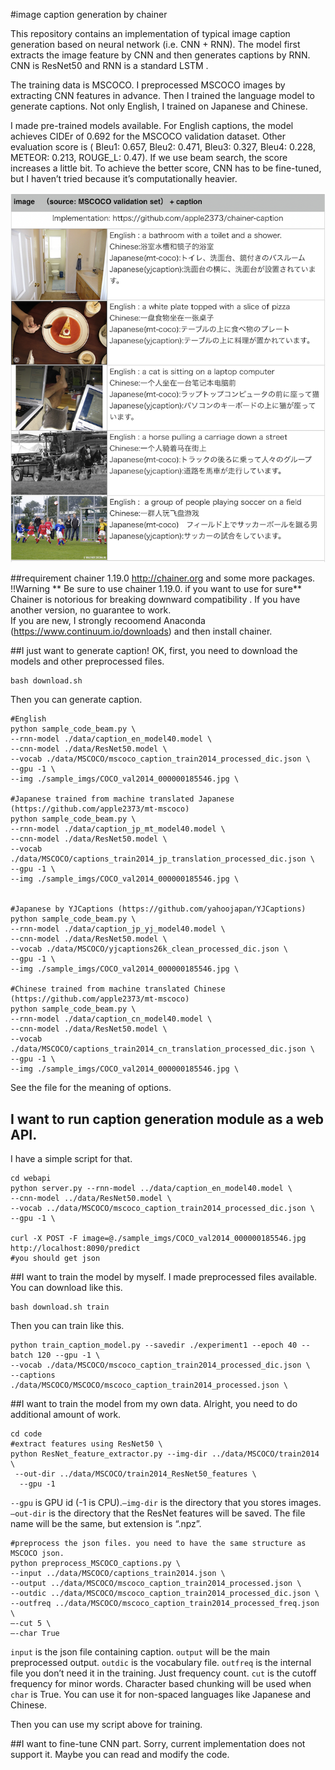 #image caption generation by chainer 

This repository contains an implementation of typical image caption generation based on neural network (i.e. CNN + RNN). The model first extracts the image feature by CNN and then generates captions by RNN. CNN is ResNet50 and RNN is a standard LSTM .

The training data is MSCOCO. I preprocessed MSCOCO images by extracting CNN features in advance. Then I trained the language model to generate captions. Not only English, I trained on Japanese and Chinese. 

I made pre-trained models available. For English captions, the model achieves CIDEr of 0.692 for the MSCOCO validation dataset. Other evaluation score is ( Bleu1: 0.657,  Bleu2: 0.471, Bleu3: 0.327, Bleu4: 0.228,  METEOR: 0.213, ROUGE_L: 0.47). If we use beam search, the score increases a little bit. To achieve the better score, CNN has to be fine-tuned, but I haven’t tried because it’s computationally heavier.  

<img src="sample.png" >

##requirement
chainer 1.19.0  http://chainer.org
and some more packages.  
!!Warning ** Be sure to use chainer 1.19.0. if you want to use for sure**  Chainer is notorious for breaking downward compatibility . If you have another version, no guarantee to work.  
If you are new, I strongly recoomend Anaconda (https://www.continuum.io/downloads) and then install chainer.  

##I just want to generate caption!
OK, first, you need to download the models and other preprocessed files.
```
bash download.sh
```
Then you can generate caption.
```
#English
python sample_code_beam.py \
--rnn-model ./data/caption_en_model40.model \
--cnn-model ./data/ResNet50.model \
--vocab ./data/MSCOCO/mscoco_caption_train2014_processed_dic.json \
--gpu -1 \
--img ./sample_imgs/COCO_val2014_000000185546.jpg \

#Japanese trained from machine translated Japanese (https://github.com/apple2373/mt-mscoco)
python sample_code_beam.py \
--rnn-model ./data/caption_jp_mt_model40.model \
--cnn-model ./data/ResNet50.model \
--vocab ./data/MSCOCO/captions_train2014_jp_translation_processed_dic.json \
--gpu -1 \
--img ./sample_imgs/COCO_val2014_000000185546.jpg \


#Japanese by YJCaptions (https://github.com/yahoojapan/YJCaptions)
python sample_code_beam.py \
--rnn-model ./data/caption_jp_yj_model40.model \
--cnn-model ./data/ResNet50.model \
--vocab ./data/MSCOCO/yjcaptions26k_clean_processed_dic.json \
--gpu -1 \
--img ./sample_imgs/COCO_val2014_000000185546.jpg \

#Chinese trained from machine translated Chinese (https://github.com/apple2373/mt-mscoco)
python sample_code_beam.py \
--rnn-model ./data/caption_cn_model40.model \
--cnn-model ./data/ResNet50.model \
--vocab ./data/MSCOCO/captions_train2014_cn_translation_processed_dic.json \
--gpu -1 \
--img ./sample_imgs/COCO_val2014_000000185546.jpg \

```
See the file for the meaning of options.

## I want to run caption generation module as a web API.
I have a simple script for that.
```
cd webapi
python server.py --rnn-model ../data/caption_en_model40.model \
--cnn-model ../data/ResNet50.model \
--vocab ../data/MSCOCO/mscoco_caption_train2014_processed_dic.json \
--gpu -1 \

curl -X POST -F image=@./sample_imgs/COCO_val2014_000000185546.jpg http://localhost:8090/predict
#you should get json
```


##I want to train the model by myself.
I made preprocessed files available. You can download like this.
```
bash download.sh train
```
Then you can train like this.
```
python train_caption_model.py --savedir ./experiment1 --epoch 40 --batch 120 --gpu -1 \
--vocab ./data/MSCOCO/mscoco_caption_train2014_processed_dic.json \
--captions ./data/MSCOCO/MSCOCO/mscoco_caption_train2014_processed.json \
```

##I want to train the model from my own data.
Alright, you need to do additional amount of work.
```
cd code
#extract features using ResNet50 \
python ResNet_feature_extractor.py --img-dir ../data/MSCOCO/train2014 \
 --out-dir ../data/MSCOCO/train2014_ResNet50_features \
  --gpu -1
```
`--gpu` is GPU id (-1 is CPU).`—img-dir` is the directory that you stores images. `—out-dir` is the directory that the ResNet features will be saved. The file name will be the same, but extension is “.npz”.   
```
#preprocess the json files. you need to have the same structure as MSCOCO json.
python preprocess_MSCOCO_captions.py \
--input ../data/MSCOCO/captions_train2014.json \
--output ../data/MSCOCO/mscoco_caption_train2014_processed.json \
--outdic ../data/MSCOCO/mscoco_caption_train2014_processed_dic.json \
--outfreq ../data/MSCOCO/mscoco_caption_train2014_processed_freq.json \
—-cut 5 \
—-char True 
```
`input` is the json file containing caption. `output` will be the main preprocessed output. `outdic` is the vocabulary file. `outfreq` is the internal file you don’t need it in the training. Just frequency count. `cut` is the cutoff frequency for minor words. Character based chunking will be used when `char` is True. You can use it for non-spaced languages like Japanese and Chinese. 
  
Then you can use my script above for training. 

##I want to fine-tune CNN part. 
Sorry, current implementation does not support it. Maybe you can read and modify the code. 